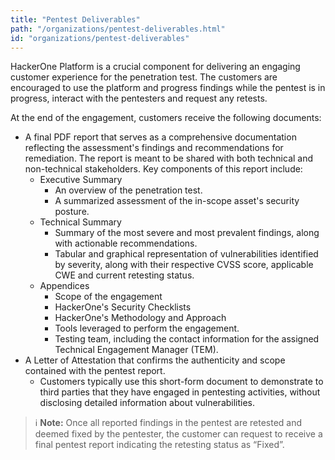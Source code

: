 ```yaml
---
title: "Pentest Deliverables"
path: "/organizations/pentest-deliverables.html"
id: "organizations/pentest-deliverables"
---
```


HackerOne Platform is a crucial component for delivering an engaging customer experience for the penetration test. The customers are encouraged to use the platform and progress findings while the pentest is in progress, interact with the pentesters and request any retests. 

At the end of the engagement, customers receive the following documents:
- A final PDF report that serves as a comprehensive documentation reflecting the assessment's findings and recommendations for remediation. The report is meant to be shared with both technical and non-technical stakeholders. Key components of this report include:
  - Executive Summary
    - An overview of the penetration test.
    - A summarized assessment of the in-scope asset's security posture.
  - Technical Summary
    - Summary of the most severe and most prevalent findings, along with actionable recommendations.
    - Tabular and graphical representation of vulnerabilities identified by severity, along with their respective CVSS score, applicable CWE and current retesting status.
  - Appendices
    - Scope of the engagement
    - HackerOne's Security Checklists
    - HackerOne's Methodology and Approach
    - Tools leveraged to perform the engagement.
    - Testing team, including the contact information for the assigned Technical Engagement Manager (TEM).
- A Letter of Attestation that confirms the authenticity and scope contained with the pentest report.
  - Customers typically use this short-form document to demonstrate to third parties that they have engaged in pentesting activities, without disclosing detailed information about vulnerabilities.

> ℹ️ **Note:** Once all reported findings in the pentest are retested and deemed fixed by the pentester, the customer can request to receive a final pentest report indicating the retesting status as “Fixed”.
